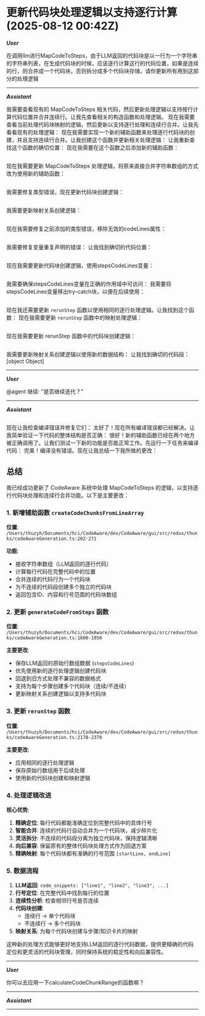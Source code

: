 <!-- Generated by SpecStory -->

# 更新代码块处理逻辑以支持逐行计算 (2025-08-12 00:42Z)

_**User**_

在调用llm进行MapCodeToSteps，由于LLM返回的代码块是以一行为一个字符串的字符串列表，在生成代码块的时候，应该逐行计算这行的代码位置，如果是连续的行，则合并成一个代码块，否则拆分成多个代码块存储，请你更新所有用到这部分的处理逻辑

---

_**Assistant**_

我需要查看现有的 MapCodeToSteps 相关代码，然后更新处理逻辑以支持按行计算代码位置并合并连续行。让我先查看相关的构造函数和处理逻辑。 现在我需要查看当前处理代码块映射的逻辑，然后更新以支持逐行处理和连续行合并。让我先看看现有的处理逻辑： 现在我需要实现一个新的辅助函数来处理逐行代码块的创建，并且支持连续行合并。让我创建这个函数并更新相关处理逻辑： 让我重新查找这个函数的确切位置： 现在我需要在这个函数之后添加新的辅助函数： 
```

```
现在我需要更新 MapCodeToSteps 处理逻辑，将原来直接合并字符串数组的方式改为使用新的辅助函数： 
```

```
我需要修复类型错误，现在更新代码块创建逻辑： 
```

```
我需要更新映射关系创建逻辑： 
```

```
现在我需要修复之前添加的类型错误，移除无效的codeLines属性： 
```

```
我需要修复变量重复声明的错误： 让我找到确切的代码位置： 
```

```
现在我需要更新代码块创建逻辑，使用stepsCodeLines变量： 
```

```
我需要确保stepsCodeLines变量在正确的作用域中可访问： 我需要将stepsCodeLines变量移出try-catch块，以便在后续使用： 
```

```
现在我还需要更新 `rerunStep` 函数以使用相同的逐行处理逻辑。让我找到这个函数： 现在我需要更新 `rerunStep` 函数中的映射处理逻辑： 
```

```
现在我需要更新 rerunStep 函数中的代码块创建逻辑： 
```

```
我需要更新映射关系创建逻辑以使用新的数据结构： 让我找到确切的代码段： [object Object]

---

_**User**_

@agent 继续: "是否继续迭代？"

---

_**Assistant**_


```

```
现在让我检查编译错误并修复它们： 太好了！现在所有编译错误都已经解决。让我简单验证一下代码的整体结构是否正确： 很好！新的辅助函数已经在两个地方被正确调用了。让我们测试一下新的功能是否能正常工作。先运行一下任务来编译代码： 完美！编译没有错误。现在让我总结一下我所做的更改：

## 总结

我已经成功更新了 CodeAware 系统中处理 MapCodeToSteps 的逻辑，以支持逐行代码块处理和连续行合并功能。以下是主要更改：

### 1. 新增辅助函数 `createCodeChunksFromLineArray`

**位置**: `/Users/thuzyh/Documents/hci/CodeAware/dev/CodeAware/gui/src/redux/thunks/codeAwareGeneration.ts:202-271`

**功能**:
- 接收字符串数组（LLM返回的逐行代码）
- 计算每行代码在完整代码中的位置
- 合并连续的代码行为一个代码块
- 为不连续的代码段创建多个独立的代码块
- 返回包含ID、内容和行号范围的代码块数组

### 2. 更新 `generateCodeFromSteps` 函数

**位置**: `/Users/thuzyh/Documents/hci/CodeAware/dev/CodeAware/gui/src/redux/thunks/codeAwareGeneration.ts:1680-1950`

**主要更改**:
- 保存LLM返回的原始行数组数据 (`stepsCodeLines`)
- 优先使用新的逐行处理逻辑创建代码块
- 回退到旧方式处理不兼容的数据格式
- 支持为每个步骤创建多个代码块（连续/不连续）
- 更新映射关系创建逻辑以支持多代码块

### 3. 更新 `rerunStep` 函数

**位置**: `/Users/thuzyh/Documents/hci/CodeAware/dev/CodeAware/gui/src/redux/thunks/codeAwareGeneration.ts:2170-2370`

**主要更改**:
- 应用相同的逐行处理逻辑
- 保存原始行数组用于后续处理
- 使用新的代码块创建和映射逻辑

### 4. 处理逻辑改进

**核心优势**:
1. **精确定位**: 每行代码都能准确定位到完整代码中的具体行号
2. **智能合并**: 连续的代码行自动合并为一个代码块，减少碎片化
3. **灵活拆分**: 不连续的代码段分离为独立代码块，保持逻辑清晰
4. **向后兼容**: 保留原有的整体代码块处理方式作为回退方案
5. **精确映射**: 每个代码块都有准确的行号范围 `[startLine, endLine]`

### 5. 数据流程

1. **LLM返回**: `code_snippets: ["line1", "line2", "line3", ...]`
2. **行号定位**: 在完整代码中找到每行的位置
3. **连续性分析**: 检查相邻行号是否连续
4. **代码块创建**: 
   - 连续行 → 单个代码块
   - 不连续行 → 多个代码块
5. **映射关系**: 为每个代码块创建与步骤/知识卡片的映射

这种新的处理方式能够更好地支持LLM返回的逐行代码数据，提供更精确的代码定位和更灵活的代码块管理，同时保持系统的稳定性和向后兼容性。

---

_**User**_

你可以去应用一下calculateCodeChunkRange的函数嘛？

---

_**Assistant**_



---

